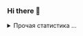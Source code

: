### Hi there 👋

<details>
  <summary>Прочая статистика ...</summary><br/>

<!--START_SECTION:waka-->
![Code Time](http://img.shields.io/badge/Code%20Time-47%20hrs-blue)

![Profile Views](http://img.shields.io/badge/Profile%20Views-0-blue)

**🐱 My GitHub Data** 

> 📦 8.4 kB Used in GitHub's Storage 
 > 
> 🏆 43 Contributions in the Year 2025
 > 
> 💼 Opted to Hire
 > 
> 📜 14 Public Repositories 
 > 
> 🔑 3 Private Repositories 
 > 
**I'm a Night 🦉** 

```text
🌞 Morning                1 commits           ░░░░░░░░░░░░░░░░░░░░░░░░░   01.54 % 
🌆 Daytime                30 commits          ████████████░░░░░░░░░░░░░   46.15 % 
🌃 Evening                30 commits          ████████████░░░░░░░░░░░░░   46.15 % 
🌙 Night                  4 commits           ██░░░░░░░░░░░░░░░░░░░░░░░   06.15 % 
```
📅 **I'm Most Productive on Wednesday** 

```text
Monday                   11 commits          ████░░░░░░░░░░░░░░░░░░░░░   16.92 % 
Tuesday                  2 commits           █░░░░░░░░░░░░░░░░░░░░░░░░   03.08 % 
Wednesday                19 commits          ███████░░░░░░░░░░░░░░░░░░   29.23 % 
Thursday                 12 commits          █████░░░░░░░░░░░░░░░░░░░░   18.46 % 
Friday                   10 commits          ████░░░░░░░░░░░░░░░░░░░░░   15.38 % 
Saturday                 2 commits           █░░░░░░░░░░░░░░░░░░░░░░░░   03.08 % 
Sunday                   9 commits           ███░░░░░░░░░░░░░░░░░░░░░░   13.85 % 
```


📊 **This Week I Spent My Time On** 

```text
🕑︎ Time Zone: Europe/Moscow

💬 Programming Languages: 
No Activity Tracked This Week

🔥 Editors: 
No Activity Tracked This Week

💻 Operating System: 
No Activity Tracked This Week
```

**I Mostly Code in Kotlin** 

```text
JavaScript               3 repos             ████░░░░░░░░░░░░░░░░░░░░░   15.79 % 
Vue                      1 repo              █░░░░░░░░░░░░░░░░░░░░░░░░   05.26 % 
CSS                      1 repo              █░░░░░░░░░░░░░░░░░░░░░░░░   05.26 % 
TypeScript               1 repo              █░░░░░░░░░░░░░░░░░░░░░░░░   05.26 % 
AutoHotkey               1 repo              █░░░░░░░░░░░░░░░░░░░░░░░░   05.26 % 
```




 Last Updated on 16/07/2025 00:56:04 UTC
<!--END_SECTION:waka-->
</details>
